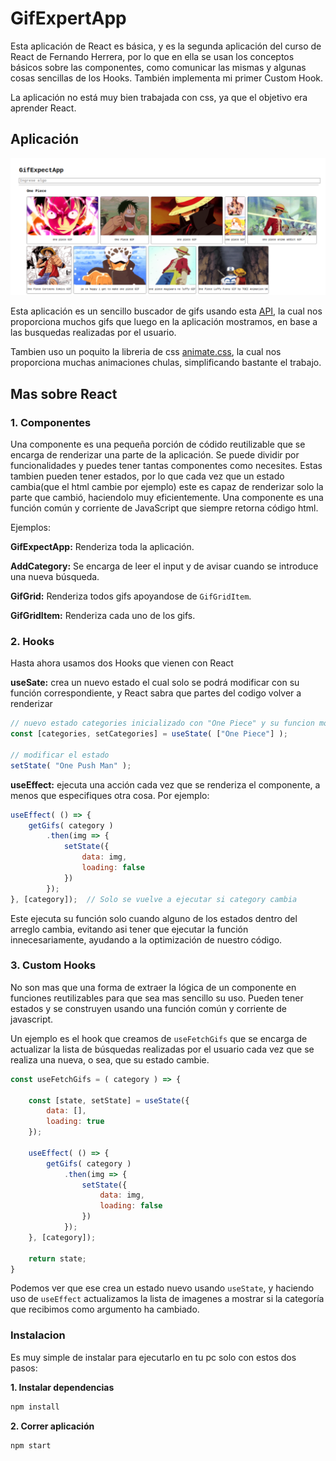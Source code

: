 # GifExpertApp

Esta aplicación de React es básica, y es la segunda aplicación del curso de React de Fernando Herrera, por lo que en ella se usan los conceptos básicos sobre las componentes, como comunicar las mismas y algunas cosas sencillas de los Hooks. También implementa mi primer Custom Hook.

La aplicación no está muy bien trabajada con css, ya que el objetivo era aprender React.

## Aplicación

![screen](./screenshot.png)

Esta aplicación es un sencillo buscador de gifs usando esta [API](https://developers.giphy.com/), la cual nos proporciona muchos gifs que luego en la aplicación mostramos, en base a las busquedas realizadas por el usuario.

Tambien uso un poquito la libreria de css [animate.css](https://animate.style/), la cual nos proporciona muchas animaciones chulas, simplificando bastante el trabajo.

## Mas sobre React

### 1. Componentes

Una componente es una pequeña porción de códido reutilizable que se encarga de renderizar una parte de la aplicación. Se puede dividir por funcionalidades y puedes tener tantas componentes como necesites. Estas tambien pueden tener estados, por lo que cada vez que un estado cambia(que el html cambie por ejemplo) este es capaz de renderizar solo la parte que cambió, haciendolo muy eficientemente.
Una componente es una función común y corriente de JavaScript que siempre retorna código html.

Ejemplos:

**GifExpectApp:** Renderiza toda la aplicación.

**AddCategory:** Se encarga de leer el input y de avisar cuando se introduce una nueva búsqueda.

**GifGrid:** Renderiza todos gifs apoyandose de `GifGridItem`.

**GifGridItem:** Renderiza cada uno de los gifs.


### 2. Hooks

Hasta ahora usamos dos Hooks que vienen con React

**useSate:** crea un nuevo estado el cual solo se podrá modificar con su función correspondiente, y React sabra que partes del codigo volver a renderizar
    
```js
// nuevo estado categories inicializado con "One Piece" y su funcion modificadora setCategories
const [categories, setCategories] = useState( ["One Piece"] );

// modificar el estado
setState( "One Push Man" );
```

**useEffect:** ejecuta una acción cada vez que se renderiza el componente, a menos que especifiques otra cosa. Por ejemplo:

```js
useEffect( () => {
    getGifs( category )
        .then(img => {
            setState({
                data: img,
                loading: false
            })
        });
}, [category]);  // Solo se vuelve a ejecutar si category cambia
```

Este ejecuta su función solo cuando alguno de los estados dentro del arreglo cambia, evitando asi tener que ejecutar la función innecesariamente, ayudando a la optimización de nuestro código.

### 3. Custom Hooks

No son mas que una forma de extraer la lógica de un componente en funciones reutilizables para que sea mas sencillo su uso. Pueden tener estados y se construyen usando una función común y corriente de javascript.

Un ejemplo es el hook que creamos de `useFetchGifs` que se encarga de actualizar la lista de búsquedas realizadas por el usuario cada vez que se realiza una nueva, o sea, que su estado cambie.

```js
const useFetchGifs = ( category ) => {

    const [state, setState] = useState({
        data: [],
        loading: true
    });

    useEffect( () => {
        getGifs( category )
            .then(img => {
                setState({
                    data: img,
                    loading: false
                })
            });
    }, [category]);

    return state;
}
```

Podemos ver que ese crea un estado nuevo usando `useState`, y haciendo uso de `useEffect` actualizamos la lista de imagenes a mostrar si la categoría que recibimos como argumento ha cambiado.


### Instalacion

Es muy simple de instalar para ejecutarlo en tu pc solo con estos dos pasos:

**1. Instalar dependencias**

``` bash
npm install
```

**2. Correr aplicación**

```bash
npm start
```
